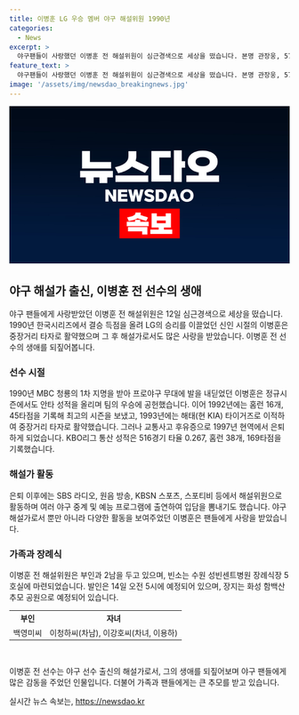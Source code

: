 ```yaml
---
title: 이병훈 LG 우승 멤버 야구 해설위원 1990년
categories:
  - News
excerpt: >
  야구팬들이 사랑했던 이병훈 전 해설위원이 심근경색으로 세상을 떴습니다. 본명 관장웅, 57세로, 1990년 LG 트윈스와 함께 한 프로야구 선수 출신으로, 1990년과 1992년에는 눈에 띄는 활약을 펼치며 통산 성적은 516경기 타율 0.267, 홈런 38개, 169타점입니다. 은퇴 후 라디오와 TV에서 해설가로 활약하며 입담으로 많은 관심을 받았습니다. 유족으로는 부인과 2남이 있으며 빈소는 수원 성빈센트병원에서 마련됐고, 장례는 화성 함백산 추모 공원에서 이뤄집니다.
feature_text: >
  야구팬들이 사랑했던 이병훈 전 해설위원이 심근경색으로 세상을 떴습니다. 본명 관장웅, 57세로, 1990년 LG 트윈스와 함께 한 프로야구 선수 출신으로, 1990년과 1992년에는 눈에 띄는 활약을 펼치며 통산 성적은 516경기 타율 0.267, 홈런 38개, 169타점입니다. 은퇴 후 라디오와 TV에서 해설가로 활약하며 입담으로 많은 관심을 받았습니다. 유족으로는 부인과 2남이 있으며 빈소는 수원 성빈센트병원에서 마련됐고, 장례는 화성 함백산 추모 공원에서 이뤄집니다.
image: '/assets/img/newsdao_breakingnews.jpg'
---
```


<p><img src="/assets/img/newsdao_breakingnews.jpg" alt="firstkoreanews 속보" /></p>

<h2 data-ke-size="size26">야구 해설가 출신, 이병훈 전 선수의 생애</h2>

<p data-ke-size="size16">야구 팬들에게 사랑받았던 이병훈 전 해설위원은 12일 심근경색으로 세상을 떴습니다. 1990년 한국시리즈에서 결승 득점을 올려 LG의 승리를 이끌었던 신인 시절의 이병훈은 중장거리 타자로 활약했으며 그 후 해설가로서도 많은 사랑을 받았습니다. 이병훈 전 선수의 생애를 되짚어봅니다.</p>

<h3>선수 시절</h3>

<p data-ke-size="size16">1990년 MBC 청룡의 1차 지명을 받아 프로야구 무대에 발을 내딛었던 이병훈은 정규시즌에서도 안타 성적을 올리며 팀의 우승에 공헌했습니다. 이어 1992년에는 홈런 16개, 45타점을 기록해 최고의 시즌을 보냈고, 1993년에는 해태(현 KIA) 타이거즈로 이적하여 중장거리 타자로 활약했습니다. 그러나 교통사고 후유증으로 1997년 현역에서 은퇴하게 되었습니다. KBO리그 통산 성적은 516경기 타율 0.267, 홈런 38개, 169타점을 기록했습니다.</p>

<h3>해설가 활동</h3>

<p data-ke-size="size16">은퇴 이후에는 SBS 라디오, 원음 방송, KBSN 스포츠, 스포티비 등에서 해설위원으로 활동하며 여러 야구 중계 및 예능 프로그램에 출연하여 입담을 뽐내기도 했습니다. 야구 해설가로서 뿐만 아니라 다양한 활동을 보여주었던 이병훈은 팬들에게 사랑을 받았습니다.</p>

<h3>가족과 장례식</h3>

<p data-ke-size="size16">이병훈 전 해설위원은 부인과 2남을 두고 있으며, 빈소는 수원 성빈센트병원 장례식장 5호실에 마련되었습니다. 발인은 14일 오전 5시에 예정되어 있으며, 장지는 화성 함백산 추모 공원으로 예정되어 있습니다.</p>

<table>
  <tr>
    <th style="text-align: center;">부인</th>
    <th style="text-align: center;">자녀</th>
  </tr>
  <tr>
    <td style="text-align: center;">백영미씨</td>
    <td style="text-align: center;">이청하씨(차남), 이강호씨(차녀, 이용하)</td>
  </tr>
</table>

<p data-ke-size="size16">&nbsp;</p>

<p data-ke-size="size16"> 이병훈 전 선수는 야구 선수 출신의 해설가로서, 그의 생애를 되짚어보며 야구 팬들에게 많은 감동을 주었던 인물입니다. 더불어 가족과 팬들에게는 큰 추모를 받고 있습니다.</p>
실시간 뉴스 속보는, <a href="https://newsdao.kr" rel="dofollow">https://newsdao.kr</a>


